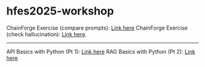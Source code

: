# hfes2025-workshop

ChainForge Exercise (compare prompts): [Link here](https://chainforge.ai/play/?f=3dw2h6x2ydq80)
ChainForge Exercise (check hallucination): [Link here](https://chainforge.ai/play/?f=wn5cvxwwvjk7).

------
API Basics with Python (Pt 1): [Link here](https://colab.research.google.com/drive/15R-hkuZQtyla96ZuuMvOWrjNND9ASDoO?usp=sharing)
RAG Basics with Python (Pt 2): [Link here](https://colab.research.google.com/drive/1yca6WHGDih-diuSzVirehRrZMqgNnvj9?usp=sharing)
